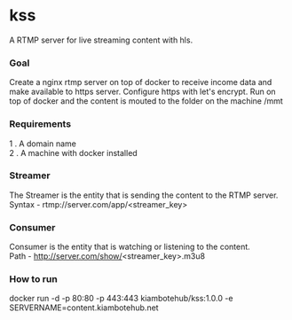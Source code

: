 # kss
A RTMP server for live streaming content with hls. 

### Goal
Create a nginx rtmp server on top of docker to receive income data and make available to https server. Configure https with let's encrypt. Run on top of docker and the content is mouted to the folder on the machine /mmt

### Requirements
1 . A domain name\
2 . A machine with docker installed

### Streamer
The Streamer is the entity that is sending the content to the RTMP server.\
Syntax - rtmp://server.com/app/<streamer_key>

### Consumer
Consumer is the entity that is watching or listening to the content.\
Path - http://server.com/show/<streamer_key>.m3u8

### How to run
docker run -d -p 80:80 -p 443:443 kiambotehub/kss:1.0.0 -e SERVERNAME=content.kiambotehub.net
